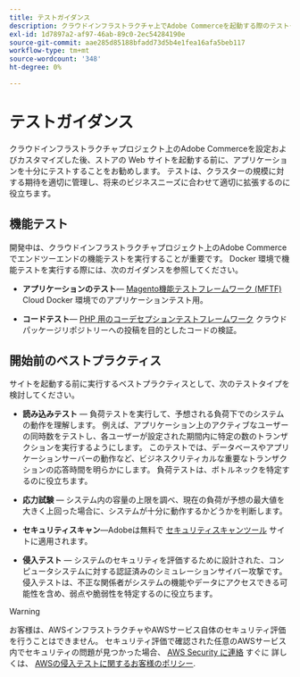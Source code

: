 ```yaml
---
title: テストガイダンス
description: クラウドインフラストラクチャ上でAdobe Commerceを起動する際のテストタイプとベストプラクティスについてお読みください。
exl-id: 1d7897a2-af97-46ab-89c0-2ec54284190e
source-git-commit: aae285d85188bfadd73d5b4e1fea16afa5beb117
workflow-type: tm+mt
source-wordcount: '348'
ht-degree: 0%

---
```


# テストガイダンス

クラウドインフラストラクチャプロジェクト上のAdobe Commerceを設定およびカスタマイズした後、ストアの Web サイトを起動する前に、アプリケーションを十分にテストすることをお勧めします。 テストは、クラスターの規模に対する期待を適切に管理し、将来のビジネスニーズに合わせて適切に拡張するのに役立ちます。

## 機能テスト

開発中は、クラウドインフラストラクチャプロジェクト上のAdobe Commerceでエンドツーエンドの機能テストを実行することが重要です。 Docker 環境で機能テストを実行する際には、次のガイダンスを参照してください。

- **アプリケーションのテスト**— [Magento機能テストフレームワーク (MFTF)](https://developer.adobe.com/commerce/cloud-tools/docker/test/application-testing/) Cloud Docker 環境でのアプリケーションテスト用。

- **コードテスト**— [PHP 用のコーデセプションテストフレームワーク](https://developer.adobe.com/commerce/cloud-tools/docker/test/code-testing/) クラウドパッケージリポジトリーへの投稿を目的としたコードの検証。

## 開始前のベストプラクティス

サイトを起動する前に実行するベストプラクティスとして、次のテストタイプを検討してください。

- **読み込みテスト** — 負荷テストを実行して、予想される負荷下でのシステムの動作を理解します。 例えば、アプリケーション上のアクティブなユーザーの同時数をテストし、各ユーザーが設定された期間内に特定の数のトランザクションを実行するようにします。 このテストでは、データベースやアプリケーションサーバーの動作など、ビジネスクリティカルな重要なトランザクションの応答時間を明らかにします。 負荷テストは、ボトルネックを特定するのに役立ちます。

- **応力試験** — システム内の容量の上限を調べ、現在の負荷が予想の最大値を大きく上回った場合に、システムが十分に動作するかどうかを判断します。

- **セキュリティスキャン**—Adobeは無料で [セキュリティスキャンツール](../launch/overview.md#set-up-the-security-scan-tool) サイトに適用されます。

- **侵入テスト** — システムのセキュリティを評価するために設計された、コンピュータシステムに対する認証済みのシミュレーションサイバー攻撃です。 侵入テストは、不正な関係者がシステムの機能やデータにアクセスできる可能性を含め、弱点や脆弱性を特定するのに役立ちます。

>[!WARNING]
>
>お客様は、AWSインフラストラクチャやAWSサービス自体のセキュリティ評価を行うことはできません。 セキュリティ評価で確認された任意のAWSサービス内でセキュリティの問題が見つかった場合、 [AWS Security に連絡](mailto:aws-security@amazon.com) すぐに 詳しくは、 [AWSの侵入テストに関するお客様のポリシー](https://aws.amazon.com/security/penetration-testing/).

